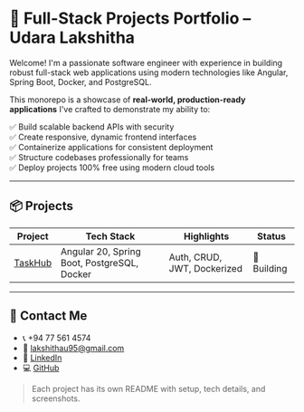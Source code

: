 # 🚀 Full-Stack Projects Portfolio – Udara Lakshitha

Welcome! I'm a passionate software engineer with experience in building robust full-stack web applications using modern technologies like Angular, Spring Boot, Docker, and PostgreSQL.

This monorepo is a showcase of **real-world, production-ready applications** I've crafted to demonstrate my ability to:

✅ Build scalable backend APIs with security  
✅ Create responsive, dynamic frontend interfaces  
✅ Containerize applications for consistent deployment  
✅ Structure codebases professionally for teams  
✅ Deploy projects 100% free using modern cloud tools  

---

## 📦 Projects

| Project       | Tech Stack                          | Highlights                    | Status |
|---------------|--------------------------------------|-------------------------------|--------|
| [TaskHub](./taskhub/README.md) | Angular 20, Spring Boot, PostgreSQL, Docker | Auth, CRUD, JWT, Dockerized  | 🚧 Building |

---

## 📧 Contact Me

- 📞 +94 77 561 4574  
- 📧 lakshithau95@gmail.com  
- 💼 [LinkedIn](https://linkedin.com/in/udara-lakshitha)  
- 💻 [GitHub](https://github.com/udara-lakshitha)

> Each project has its own README with setup, tech details, and screenshots.
